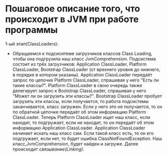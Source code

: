 # Пошаговое описание того, что происходит в JVM при работе программы


1-ый этап(ClassLoaders):
* Обращаемся к подсиситеме загрузчиков классов Class Loading, чтобы она подгрузила наш класс JvmComprehension.
Подсистема состоит из трёх загрузчиков: Application ClassLoader, Platform ClassLoader, Bootstrap ClassLoader (от врехнего уровня до нижнего, в порядке в котором указаны). Application ClassLoader передаёт запрос по цепочке Platform ClassLoader, спрашивая у него "Есть ли такие классы?". Platform ClassLoader в свою очередь также делегирует запрос к Bootstrap ClassLoader, спрашивая у него "Может ли он загрузить эти классы?". Bootstrap ClassLoader пробует загрузить эти классы, если получается, то работа подсистемы заканчивается, класс загружен. Если у него это не получается, то он по обратной цепочке передаёт об этом информацию Platform ClassLoader. Теперь Platform ClassLoader ищет наш класс, если находит, то подгружает, если не находит, то он передаёт об этом информацию Application ClassLoader. Application ClassLoader начинает искать наш класс сам. Если такой класс есть, то он его подгружает, если нет, то будет ошибка ClassNotFoundException. Наш класс,JvmComprehension, будет найден и загруже.
Далее происходит *связывание(Linking)*. 
